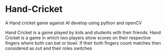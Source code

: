 # Hand-Cricket
A Hand cricket game against AI develop using python and openCV

Hand Cricket is a game played by kids and students with their friends. Hand Cricket is a game in which two players show scores on their respective fingers where both can bat or bowl. If their both fingers count matches then considered as out and their roles switches

